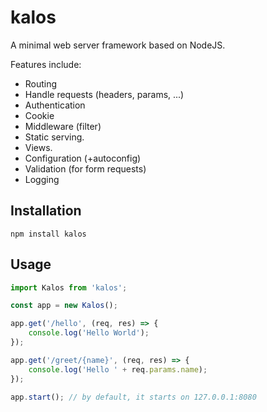 # kalos

A minimal web server framework based on NodeJS.

Features include:

- Routing
- Handle requests (headers, params, ...)
- Authentication
- Cookie
- Middleware (filter)
- Static serving.
- Views.
- Configuration (+autoconfig)
- Validation (for form requests)
- Logging

## Installation

```
npm install kalos
```

## Usage

```js
import Kalos from 'kalos';

const app = new Kalos();

app.get('/hello', (req, res) => {
    console.log('Hello World');
});

app.get('/greet/{name}', (req, res) => {
    console.log('Hello ' + req.params.name);
});

app.start(); // by default, it starts on 127.0.0.1:8080
```
